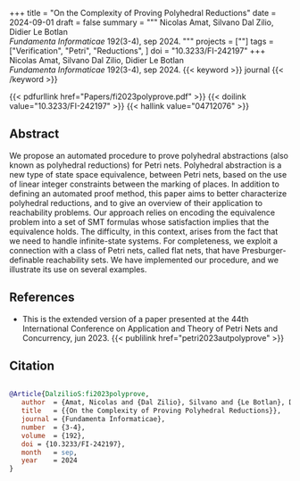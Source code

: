 +++
title = "On the Complexity of Proving Polyhedral Reductions"
date = 2024-09-01
draft = false
summary = """
Nicolas Amat, Silvano Dal Zilio, Didier Le Botlan <br />
_Fundamenta Informaticae_ 192(3-4), sep 2024.
"""
projects = [""]
tags = ["Verification", "Petri", "Reductions", ]
doi = "10.3233/FI-242197"
+++
Nicolas Amat, Silvano Dal Zilio, Didier Le Botlan <br />
_Fundamenta Informaticae_ 192(3-4), sep 2024.
{{< keyword >}} journal {{< /keyword >}}


{{< pdfurllink href="Papers/fi2023polyprove.pdf" >}}
{{< doilink value="10.3233/FI-242197" >}}
{{< hallink value="04712076" >}}

## Abstract
We propose an automated procedure to prove polyhedral abstractions (also known as
        polyhedral reductions) for Petri nets. Polyhedral abstraction is a new type of state space
        equivalence, between Petri nets, based on the use of linear integer constraints between the
        marking of places. In addition to defining an automated proof method, this paper aims to
        better characterize polyhedral reductions, and to give an overview of their application to
        reachability problems. Our approach relies on encoding the equivalence problem into a set of
        SMT formulas whose satisfaction implies that the equivalence holds. The difficulty, in this
        context, arises from the fact that we need to handle infinite-state systems. For
        completeness, we exploit a connection with a class of Petri nets, called flat nets, that
        have Presburger-definable reachability sets. We have implemented our procedure, and we
        illustrate its use on several examples.


## References
 * This is the extended version of a paper
      presented at the 44th International Conference on Application and Theory of
      Petri Nets and Concurrency, jun 2023.
{{< publilink href="petri2023autpolyprove" >}}




## Citation

```bibtex

@Article{DalzilioS:fi2023polyprove,
   author  = {Amat, Nicolas and {Dal Zilio}, Silvano and {Le Botlan}, Didier},
   title   = {{On the Complexity of Proving Polyhedral Reductions}},
   journal = {Fundamenta Informaticae},
   number  = {3-4},
   volume  = {192},
   doi = {10.3233/FI-242197},
   month   = sep, 
   year    = 2024
}

````
